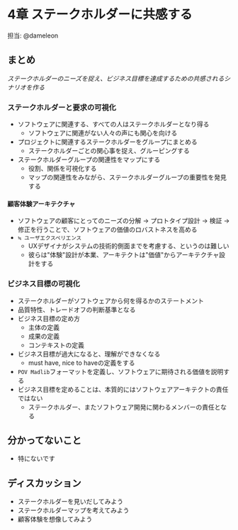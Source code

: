 # 4章 ステークホルダーに共感する

担当: @dameleon

## まとめ

_ステークホルダーのニーズを捉え、ビジネス目標を達成するための共感されるシナリオを作る_

### ステークホルダーと要求の可視化

- ソフトウェアに関連する、すべての人はステークホルダーとなり得る
    - ソフトウェアに関連がない人々の声にも関心を向ける
- プロジェクトに関連するステークホルダーをグループにまとめる
    - ステークホルダーごとの関心事を捉え、グルーピングする
- ステークホルダーグループの関連性をマップにする
    - 役割、関係を可視化する
    - マップの関連性をみながら、ステークホルダーグループの重要性を発見する

#### 顧客体験アーキテクチャ

- ソフトウェアの顧客にとってのニーズの分解 -> プロトタイプ設計 -> 検証 -> 修正を行うことで、ソフトウェアの価値のロバストネスを高める
- `≒ ユーザエクスペリエンス`
    - UXデザイナがシステムの技術的側面までを考慮する、というのは難しい
    - 彼らは"体験"設計が本業、アーキテクトは"価値"からアーキテクチャ設計をする

### ビジネス目標の可視化

- ステークホルダーがソフトウェアから何を得るかのステートメント
- 品質特性、トレードオフの判断基準となる
- ビジネス目標の定め方
    - 主体の定義
    - 成果の定義
    - コンテキストの定義
- ビジネス目標が過大になると、理解ができなくなる
    - must have, nice to haveの定義をする
- `POV Madlib`フォーマットを定義し、ソフトウェアに期待される価値を説明する
- ビジネス目標を定めることは、本質的にはソフトウェアアーキテクトの責任ではない
    - ステークホルダー、またソフトウェア開発に関わるメンバーの責任となる

## 分かってないこと

- 特にないです

## ディスカッション

- ステークホルダーを見いだしてみよう
- ステークホルダーマップを考えてみよう
- 顧客体験を想像してみよう
